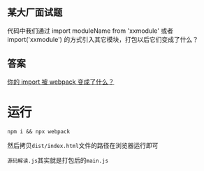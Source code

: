 ## 某大厂面试题

代码中我们通过 import moduleName from 'xxmodule' 或者 import('xxmodule') 的方式引入其它模块，打包以后它们变成了什么？

## 答案

[你的 import 被 webpack 变成了什么？](https://juejin.im/post/6859569958742196237)

# 运行

```
npm i && npx webpack
```

然后拷贝`dist/index.html`文件的路径在浏览器运行即可

`源码解读.js`其实就是打包后的`main.js`